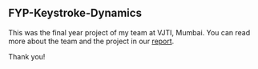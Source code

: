 ## FYP-Keystroke-Dynamics

This was the final year project of my team at VJTI, Mumbai. You can read more about the team and the project in our [report](https://drive.google.com/file/d/1BqP3b0jrT4Yffr6tw_N_ssUfGy8MvYuv/view?usp=sharing).

Thank you!
